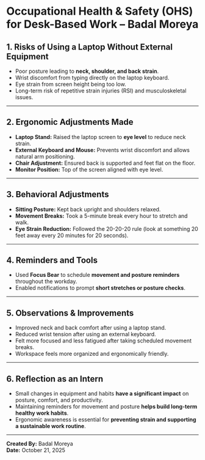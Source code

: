 # Occupational Health & Safety (OHS) for Desk-Based Work – Badal Moreya

## 1. Risks of Using a Laptop Without External Equipment
- Poor posture leading to **neck, shoulder, and back strain**.  
- Wrist discomfort from typing directly on the laptop keyboard.  
- Eye strain from screen height being too low.  
- Long-term risk of repetitive strain injuries (RSI) and musculoskeletal issues.  

---

## 2. Ergonomic Adjustments Made
- **Laptop Stand:** Raised the laptop screen to **eye level** to reduce neck strain.  
- **External Keyboard and Mouse:** Prevents wrist discomfort and allows natural arm positioning.  
- **Chair Adjustment:** Ensured back is supported and feet flat on the floor.  
- **Monitor Position:** Top of the screen aligned with eye level.  

---

## 3. Behavioral Adjustments
- **Sitting Posture:** Kept back upright and shoulders relaxed.  
- **Movement Breaks:** Took a 5-minute break every hour to stretch and walk.  
- **Eye Strain Reduction:** Followed the 20-20-20 rule (look at something 20 feet away every 20 minutes for 20 seconds).  

---

## 4. Reminders and Tools
- Used **Focus Bear** to schedule **movement and posture reminders** throughout the workday.  
- Enabled notifications to prompt **short stretches or posture checks**.  

---

## 5. Observations & Improvements
- Improved neck and back comfort after using a laptop stand.  
- Reduced wrist tension after using an external keyboard.  
- Felt more focused and less fatigued after taking scheduled movement breaks.  
- Workspace feels more organized and ergonomically friendly.  

---

## 6. Reflection as an Intern
- Small changes in equipment and habits **have a significant impact** on posture, comfort, and productivity.  
- Maintaining reminders for movement and posture **helps build long-term healthy work habits**.  
- Ergonomic awareness is essential for **preventing strain and supporting a sustainable work routine**.  

---

**Created By:** Badal Moreya  
**Date:** October 21, 2025

